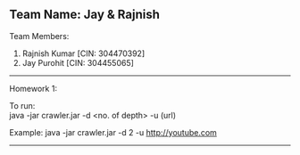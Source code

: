Team Name: Jay & Rajnish                                                                                                                 
--------------------------------------------------------------------------------

Team Members:                                                                                                                           
1. Rajnish Kumar [CIN: 304470392]                                                                                                                                                                                                               
2. Jay Purohit [CIN: 304455065]

--------------------------------------------------------------------------------
Homework 1:

To run:                                                                                                                                 
java -jar crawler.jar -d <no. of depth> -u (url)                                                                                      

Example: java -jar crawler.jar -d 2 -u http://youtube.com

--------------------------------------------------------------------------------

